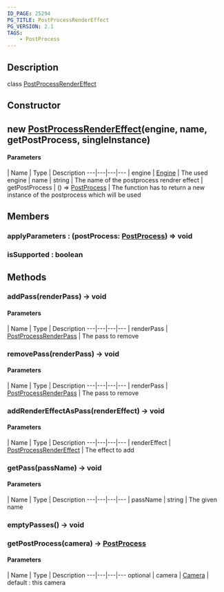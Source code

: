 ```yaml
---
ID_PAGE: 25294
PG_TITLE: PostProcessRenderEffect
PG_VERSION: 2.1
TAGS:
    - PostProcess
---
```

## Description

class [PostProcessRenderEffect](/classes/2.3/PostProcessRenderEffect)



## Constructor

##  new [PostProcessRenderEffect](/classes/2.3/PostProcessRenderEffect)(engine, name, getPostProcess, singleInstance)



#### Parameters
 | Name | Type | Description
---|---|---|---
 | engine | [Engine](/classes/2.3/Engine) |   The used engine
 | name | string |   The name of the postprocess rendrer effect
 | getPostProcess | () =&gt; [PostProcess](/classes/2.3/PostProcess) |   The function has to return a new instance of the postprocess which will be used
## Members

### applyParameters : (postProcess: [PostProcess](/classes/2.3/PostProcess)) =&gt; void



### isSupported : boolean



## Methods

### addPass(renderPass) &rarr; void



#### Parameters
 | Name | Type | Description
---|---|---|---
 | renderPass | [PostProcessRenderPass](/classes/2.3/PostProcessRenderPass) |   The pass to remove

### removePass(renderPass) &rarr; void



#### Parameters
 | Name | Type | Description
---|---|---|---
 | renderPass | [PostProcessRenderPass](/classes/2.3/PostProcessRenderPass) |   The pass to remove

### addRenderEffectAsPass(renderEffect) &rarr; void



#### Parameters
 | Name | Type | Description
---|---|---|---
 | renderEffect | [PostProcessRenderEffect](/classes/2.3/PostProcessRenderEffect) |   The effect to add

### getPass(passName) &rarr; void



#### Parameters
 | Name | Type | Description
---|---|---|---
 | passName | string |   The given name

### emptyPasses() &rarr; void


### getPostProcess(camera) &rarr; [PostProcess](/classes/2.3/PostProcess)



#### Parameters
 | Name | Type | Description
---|---|---|---
optional | camera | [Camera](/classes/2.3/Camera) |   default : this camera

